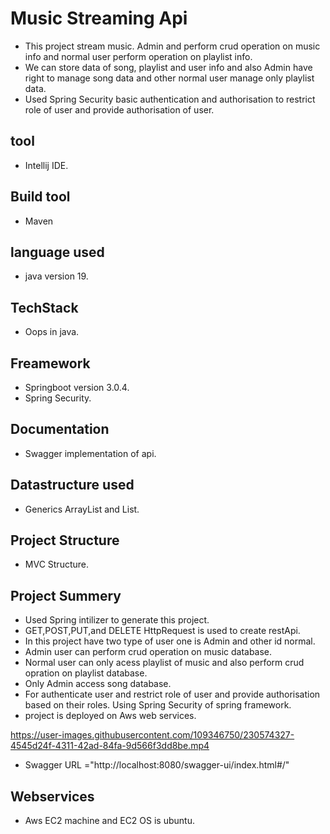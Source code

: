# Music Streaming Api
- This project stream music. Admin and perform crud operation on music info and normal user perform operation on playlist info.
- We can store data of song, playlist and user info and also Admin have right to manage song data and other normal user manage only
  playlist data.
- Used Spring Security basic authentication and authorisation to restrict role of user and provide authorisation of user.
 ## tool
 - Intellij IDE.
 ## Build tool
 - Maven
## language used
- java version 19.
## TechStack
- Oops in java.
## Freamework
- Springboot version 3.0.4.
- Spring Security.
## Documentation
- Swagger implementation of api.
## Datastructure used 
- Generics ArrayList and List.
## Project Structure
- MVC Structure.
## Project Summery
- Used Spring intilizer to generate this project.
- GET,POST,PUT,and DELETE HttpRequest is used to create restApi.
- In this project have two type of user one is Admin and other id normal.
- Admin user can perform crud operation on music database.
- Normal user can only acess playlist of music and also perform crud opration on playlist database.
- Only Admin access song database.
- For authenticate user and restrict role of user and provide authorisation based on their roles. Using Spring Security
  of spring framework.
- project is deployed on Aws web services.




https://user-images.githubusercontent.com/109346750/230574327-4545d24f-4311-42ad-84fa-9d566f3dd8be.mp4



- Swagger URL =<a>"http://localhost:8080/swagger-ui/index.html#/"</a>
## Webservices
- Aws EC2 machine and EC2 OS is ubuntu.
